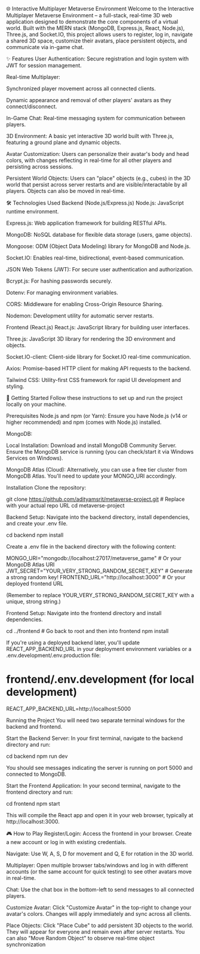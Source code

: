 🌐 Interactive Multiplayer Metaverse Environment
Welcome to the Interactive Multiplayer Metaverse Environment – a full-stack, real-time 3D web application designed to demonstrate the core components of a virtual world. Built with the MERN stack (MongoDB, Express.js, React, Node.js), Three.js, and Socket.IO, this project allows users to register, log in, navigate a shared 3D space, customize their avatars, place persistent objects, and communicate via in-game chat.

✨ Features
User Authentication: Secure registration and login system with JWT for session management.

Real-time Multiplayer:

Synchronized player movement across all connected clients.

Dynamic appearance and removal of other players' avatars as they connect/disconnect.

In-Game Chat: Real-time messaging system for communication between players.

3D Environment: A basic yet interactive 3D world built with Three.js, featuring a ground plane and dynamic objects.

Avatar Customization: Users can personalize their avatar's body and head colors, with changes reflecting in real-time for all other players and persisting across sessions.

Persistent World Objects: Users can "place" objects (e.g., cubes) in the 3D world that persist across server restarts and are visible/interactable by all players. Objects can also be moved in real-time.

🛠️ Technologies Used
Backend (Node.js/Express.js)
Node.js: JavaScript runtime environment.

Express.js: Web application framework for building RESTful APIs.

MongoDB: NoSQL database for flexible data storage (users, game objects).

Mongoose: ODM (Object Data Modeling) library for MongoDB and Node.js.

Socket.IO: Enables real-time, bidirectional, event-based communication.

JSON Web Tokens (JWT): For secure user authentication and authorization.

Bcrypt.js: For hashing passwords securely.

Dotenv: For managing environment variables.

CORS: Middleware for enabling Cross-Origin Resource Sharing.

Nodemon: Development utility for automatic server restarts.

Frontend (React.js)
React.js: JavaScript library for building user interfaces.

Three.js: JavaScript 3D library for rendering the 3D environment and objects.

Socket.IO-client: Client-side library for Socket.IO real-time communication.

Axios: Promise-based HTTP client for making API requests to the backend.

Tailwind CSS: Utility-first CSS framework for rapid UI development and styling.

🚀 Getting Started
Follow these instructions to set up and run the project locally on your machine.

Prerequisites
Node.js and npm (or Yarn): Ensure you have Node.js (v14 or higher recommended) and npm (comes with Node.js) installed.

MongoDB:

Local Installation: Download and install MongoDB Community Server. Ensure the MongoDB service is running (you can check/start it via Windows Services on Windows).

MongoDB Atlas (Cloud): Alternatively, you can use a free tier cluster from MongoDB Atlas. You'll need to update your MONGO_URI accordingly.

Installation
Clone the repository:

git clone https://github.com/adityamsrit/metaverse-project.git # Replace with your actual repo URL
cd metaverse-project

Backend Setup:
Navigate into the backend directory, install dependencies, and create your .env file.

cd backend
npm install

Create a .env file in the backend directory with the following content:

MONGO_URI="mongodb://localhost:27017/metaverse_game" # Or your MongoDB Atlas URI
JWT_SECRET="YOUR_VERY_STRONG_RANDOM_SECRET_KEY" # Generate a strong random key!
FRONTEND_URL="http://localhost:3000" # Or your deployed frontend URL

(Remember to replace YOUR_VERY_STRONG_RANDOM_SECRET_KEY with a unique, strong string.)

Frontend Setup:
Navigate into the frontend directory and install dependencies.

cd ../frontend # Go back to root and then into frontend
npm install

If you're using a deployed backend later, you'll update REACT_APP_BACKEND_URL in your deployment environment variables or a .env.development/.env.production file:

# frontend/.env.development (for local development)
REACT_APP_BACKEND_URL=http://localhost:5000

Running the Project
You will need two separate terminal windows for the backend and frontend.

Start the Backend Server:
In your first terminal, navigate to the backend directory and run:

cd backend
npm run dev

You should see messages indicating the server is running on port 5000 and connected to MongoDB.

Start the Frontend Application:
In your second terminal, navigate to the frontend directory and run:

cd frontend
npm start

This will compile the React app and open it in your web browser, typically at http://localhost:3000.

🎮 How to Play
Register/Login: Access the frontend in your browser. Create a new account or log in with existing credentials.

Navigate: Use W, A, S, D for movement and Q, E for rotation in the 3D world.

Multiplayer: Open multiple browser tabs/windows and log in with different accounts (or the same account for quick testing) to see other avatars move in real-time.

Chat: Use the chat box in the bottom-left to send messages to all connected players.

Customize Avatar: Click "Customize Avatar" in the top-right to change your avatar's colors. Changes will apply immediately and sync across all clients.

Place Objects: Click "Place Cube" to add persistent 3D objects to the world. They will appear for everyone and remain even after server restarts. You can also "Move Random Object" to observe real-time object synchronization
